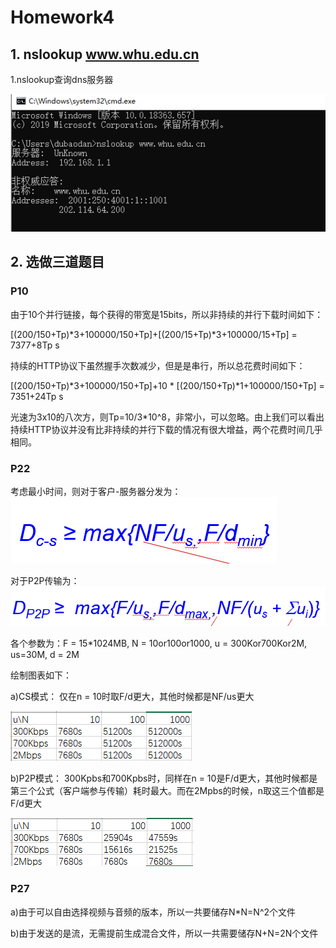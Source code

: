 # Homework4

## 1. nslookup www.whu.edu.cn
1.nslookup查询dns服务器

![](https://github.com/dubaodan/-/blob/master/homework4/6.png)

## 2. 选做三道题目

### P10
由于10个并行链接，每个获得的带宽是15bits，所以非持续的并行下载时间如下：

[(200/150+Tp)*3+100000/150+Tp]+[(200/15+Tp)*3+100000/15+Tp] = 7377+8Tp s

持续的HTTP协议下虽然握手次数减少，但是是串行，所以总花费时间如下：

[(200/150+Tp)*3+100000/150+Tp]+10 * [(200/150+Tp)*1+100000/150+Tp] = 7351+24Tp s

光速为3x10的八次方，则Tp=10/3*10^8，非常小，可以忽略。由上我们可以看出持续HTTP协议并没有比非持续的并行下载的情况有很大增益，两个花费时间几乎相同。
### P22
考虑最小时间，则对于客户-服务器分发为：![](https://github.com/dubaodan/-/blob/master/homework4/2.png)

对于P2P传输为：![](https://github.com/dubaodan/-/blob/master/homework4/3.png)

各个参数为：F = 15*1024MB, N = 10or100or1000, u = 300Kor700Kor2M, us=30M, d = 2M

绘制图表如下：

a)CS模式：
仅在n = 10时取F/d更大，其他时候都是NF/us更大

![](https://github.com/dubaodan/-/blob/master/homework4/4.png)

b)P2P模式：
300Kpbs和700Kpbs时，同样在n = 10是F/d更大，其他时候都是第三个公式（客户端参与传输）耗时最大。而在2Mpbs的时候，n取这三个值都是F/d更大

![](https://github.com/dubaodan/-/blob/master/homework4/5.png)
### P27
a)由于可以自由选择视频与音频的版本，所以一共要储存N*N=N^2个文件

b)由于发送的是流，无需提前生成混合文件，所以一共需要储存N+N=2N个文件
